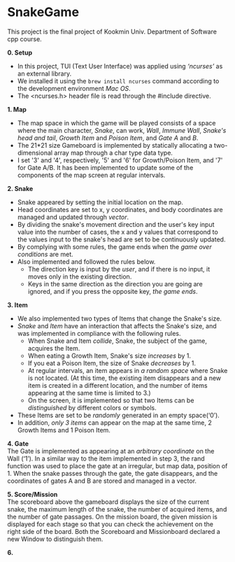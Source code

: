 # SnakeGame
This project is the final project of Kookmin Univ. Department of Software cpp course.

**0. Setup**  
- In this project, TUI (Text User Interface) was applied using _‘ncurses’_ as an external library.
- We installed it using the `brew install ncurses` command according to the development environment _Mac OS_.
- The <ncurses.h> header file is read through the #include directive.


**1. Map**  
- The map space in which the game will be played consists of a space where the main character, _Snake_, can work, _Wall_, _Immune Wall_, _Snake's head and tail_, _Growth Item_ and _Poison Item_, and _Gate A_ and _B_.
- The 21*21 size Gameboard is implemented by statically allocating a two-dimensional array map through a char type data type.
- I set '3' and '4', respectively, '5' and '6' for Growth/Poison Item, and '7' for Gate A/B. It has been implemented to update some of the components of the map screen at regular intervals.


**2. Snake**  
- Snake appeared by setting the initial location on the map.
- Head coordinates are set to x, y coordinates, and body coordinates are managed and updated through _vector_.
- By dividing the snake's movement direction and the user's key input value into the number of cases, the x and y values that correspond to the values input to the snake's head are set to be continuously updated.
- By complying with some rules, the game ends when the _game over conditions_ are met.
- Also implemented and followed the rules below.
    - The direction key is input by the _user_, and if there is no input, it moves only in the existing direction.
    - Keys in the same direction as the direction you are going are ignored, and if you press the opposite key, _the game ends_.


**3. Item**  
- We also implemented two types of Items that change the Snake's size.
- _Snake_ and _Item_ have an interaction that affects the Snake's size, and was implemented in compliance with the following rules.
    - When Snake and Item _collide_, Snake, the subject of the game, acquires the Item.
    - When eating a Growth Item, Snake's size _increases_ by 1.
    - If you eat a Poison Item, the size of Snake _decreases_ by 1.
    - At regular intervals, an item appears in _a random space_ where Snake is not located. (At this time, the existing item disappears and a new item is created in a different location, and the number of items appearing at the same time is limited to 3.)
    - On the screen, it is implemented so that two Items can be _distinguished_ by different colors or symbols.
- These Items are set to be _randomly_ generated in an empty space(‘0’).
- In addition, _only 3 items_ can appear on the map at the same time, 2 Growth Items and 1 Poison Item.


**4. Gate**  
The Gate is implemented as appearing at an _arbitrary coordinate_ on the Wall (‘1’). In a similar way to the item implemented in step 3, the rand function was used to place the gate at an irregular, but map data, position of 1. When the snake passes through the gate, the gate disappears, and the coordinates of gates A and B are stored and managed in a vector.


**5. Score/Mission**  
The scoreboard above the gameboard displays the size of the current snake, the maximum length of the snake, the number of acquired items, and the number of gate passages. On the mission board, the given mission is displayed for each stage so that you can check the achievement on the right side of the board. Both the Scoreboard and Missionboard declared a new Window to distinguish them.


**6.**

